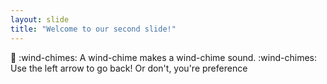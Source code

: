 ```yaml
---
layout: slide
title: "Welcome to our second slide!"
---
```

:balloon: :wind-chimes: A wind-chime makes a wind-chime sound. :wind-chimes:
Use the left arrow to go back!
Or don't, you're preference
